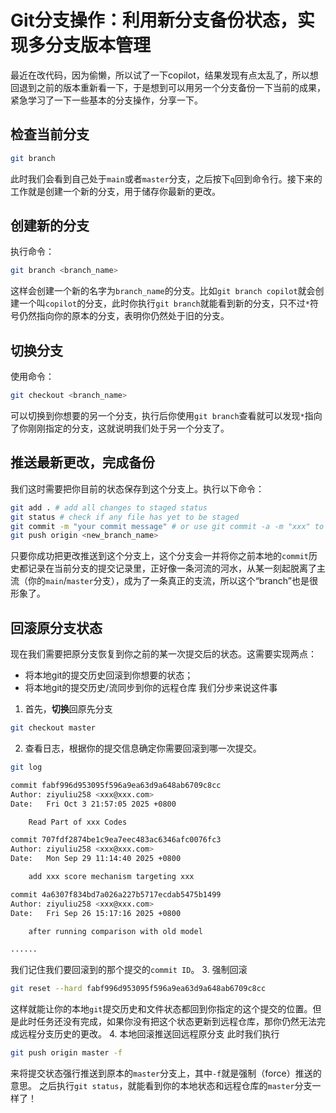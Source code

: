 # Git分支操作：利用新分支备份状态，实现多分支版本管理

最近在改代码，因为偷懒，所以试了一下copilot，结果发现有点太乱了，所以想回退到之前的版本重新看一下，于是想到可以用另一个分支备份一下当前的成果，紧急学习了一下一些基本的分支操作，分享一下。
## 检查当前分支

```bash
git branch
```
此时我们会看到自己处于`main`或者`master`分支，之后按下`q`回到命令行。接下来的工作就是创建一个新的分支，用于储存你最新的更改。
## 创建新的分支

执行命令：
```bash
git branch <branch_name>
```
这样会创建一个新的名字为`branch_name`的分支。比如`git branch copilot`就会创建一个叫`copilot`的分支，此时你执行`git branch`就能看到新的分支，只不过`*`符号仍然指向你的原本的分支，表明你仍然处于旧的分支。
## 切换分支

使用命令：
```bash
git checkout <branch_name>
```
可以切换到你想要的另一个分支，执行后你使用`git branch`查看就可以发现`*`指向了你刚刚指定的分支，这就说明我们处于另一个分支了。
## 推送最新更改，完成备份

我们这时需要把你目前的状态保存到这个分支上。执行以下命令：
```bash
git add . # add all changes to staged status
git status # check if any file has yet to be staged
git commit -m "your commit message" # or use git commit -a -m "xxx" to mix add and commit commands together.
git push origin <new_branch_name>
```
只要你成功把更改推送到这个分支上，这个分支会一并将你之前本地的`commit`历史都记录在当前分支的提交记录里，正好像一条河流的河水，从某一刻起脱离了主流（你的`main`/`master`分支），成为了一条真正的支流，所以这个“branch”也是很形象了。
## 回滚原分支状态

现在我们需要把原分支恢复到你之前的某一次提交后的状态。这需要实现两点：
- 将本地git的提交历史回滚到你想要的状态；
- 将本地git的提交历史/流同步到你的远程仓库
我们分步来说这件事
1. 首先，**切换**回原先分支
```bash
git checkout master
```
2. 查看日志，根据你的提交信息确定你需要回滚到哪一次提交。
```bash
git log

commit fabf996d953095f596a9ea63d9a648ab6709c8cc
Author: ziyuliu258 <xxx@xxx.com>
Date:   Fri Oct 3 21:57:05 2025 +0800

    Read Part of xxx Codes

commit 707fdf2874be1c9ea7eec483ac6346afc0076fc3
Author: ziyuliu258 <xxx@xxx.com>
Date:   Mon Sep 29 11:14:40 2025 +0800

    add xxx score mechanism targeting xxx

commit 4a6307f834bd7a026a227b5717ecdab5475b1499
Author: ziyuliu258 <xxx@xxx.com>
Date:   Fri Sep 26 15:17:16 2025 +0800

    after running comparison with old model

......
```
我们记住我们要回滚到的那个提交的`commit ID`。
3. 强制回滚
```bash
git reset --hard fabf996d953095f596a9ea63d9a648ab6709c8cc
```
这样就能让你的本地`git`提交历史和文件状态都回到你指定的这个提交的位置。但是此时任务还没有完成，如果你没有把这个状态更新到远程仓库，那你仍然无法完成远程分支历史的更改。
4. 本地回滚推送回远程原分支
此时我们执行
```bash
git push origin master -f
```
来将提交状态强行推送到原本的`master`分支上，其中`-f`就是强制（force）推送的意思。
之后执行`git status`，就能看到你的本地状态和远程仓库的`master`分支一样了！